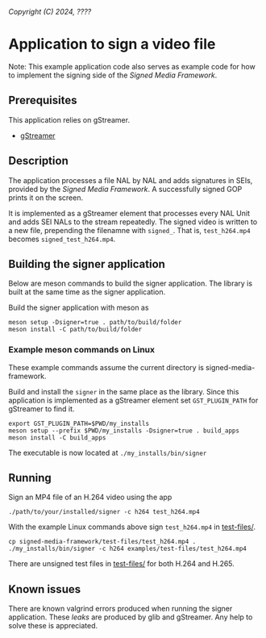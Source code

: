 *Copyright (C) 2024, ????*

# Application to sign a video file
Note: This example application code also serves as example code for how to implement the
signing side of the *Signed Media Framework*.

## Prerequisites
This application relies on gStreamer.
- [gStreamer](https://gstreamer.freedesktop.org/documentation/installing/index.html?gi-language=c)

## Description
The application processes a file NAL by NAL and adds signatures in SEIs, provided by the
*Signed Media Framework*. A successfully signed GOP prints it on the screen.

It is implemented as a gStreamer element that processes every NAL Unit and adds SEI NALs
to the stream repeatedly. The signed video is written to a new file, prepending the
filenamne with `signed_`. That is, `test_h264.mp4` becomes `signed_test_h264.mp4`.

## Building the signer application
Below are meson commands to build the signer application. The library is built at the same
time as the signer application.

Build the signer application with meson as
```
meson setup -Dsigner=true . path/to/build/folder
meson install -C path/to/build/folder
```

### Example meson commands on Linux
These example commands assume the current directory is signed-media-framework.

Build and install the `signer` in the same place as the library. Since this application is
implemented as a gStreamer element set `GST_PLUGIN_PATH` for gStreamer to find it.
```
export GST_PLUGIN_PATH=$PWD/my_installs
meson setup --prefix $PWD/my_installs -Dsigner=true . build_apps
meson install -C build_apps
```
The executable is now located at `./my_installs/bin/signer`

## Running
Sign an MP4 file of an H.264 video using the app
```
./path/to/your/installed/signer -c h264 test_h264.mp4
```
With the example Linux commands above sign `test_h264.mp4` in
[test-files/](../../test-files/).
```
cp signed-media-framework/test-files/test_h264.mp4 .
./my_installs/bin/signer -c h264 examples/test-files/test_h264.mp4
```

There are unsigned test files in [test-files/](../../test-files/) for both H.264 and H.265.

## Known issues
There are known valgrind errors produced when running the signer application. These
*leaks* are produced by glib and gStreamer. Any help to solve these is appreciated.
